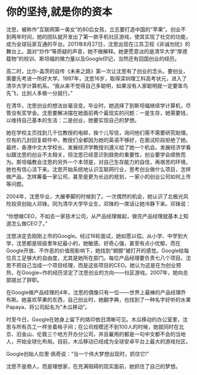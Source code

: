 # 你的坚持,就是你的资本

沈思，被称作“互联网第一美女”的80后女孩，立志要打造中国的“苹果”。创业不到两年时间，她的团队就开发出了第一款手机社区游戏，使其实现了社交的功能，成为全球玩家互通的平台。2011年8月27日，沈思出现在江苏卫视《非诚勿扰》的舞台上。面对“炒作”等质疑的声音，她不做解释。她更愿意淡的是清华大学“厚德载物”的校训、斯坦福的微力量以及Google印记，当然还有回国创业的经历。 

高二时，比尔-盖茨的自传《未来之路》第一次让沈思有了创业的念头。要创业，需要先考进一所好大学。1997年，沈思16岁，取得深圳理工科高考状元，进入了清华大学计算机系。“我从来不觉得自己多聪明，如果没有人家聪明就一定要笨鸟先飞，比别人多做一分就行。” 

在清华，沈思创业的想法丝毫没变。毕业时，她选择了到斯坦福继续学计算机，尽管没有奖学金。沈思要解决摆在她面前两个最现实的问题：一是生存，她需要钱，以维持自己基本的生活：二是创业，她要实现自己的梦想。 

她在学校主页找到几千位教授的电邮，挨个儿写信，询问他们需不需要研究助理。仅有的几封回复邮件中，教授们全都因为她的英语不够好，在面试阶段拒绝了她。最终，香港中文大学校长、发展经济学教授刘遵义给了她一个机会。发展经济学看似跟沈思的创业不太相关，但沈思已经意识到趋势的重要性，创业要学会顺势而为。斯坦福教会沈思的另外一个本领是，对自己生存能力的自信，再艰苦的环境，她也有信心活下来。沈思开始系统地认识互联网行业，思考创业做什么项目，怎样做产品，怎样筹备一家公司，甚至是更为长远的规划，一家小的创业公司如何上市等问题。 

2004年，沈思毕业，大展拳脚的时候到了。一次偶然的机会，她认识了北极光风险投资创始人邓锋。同为清华大学毕业生，邓锋的一席话让她冷静下来。邓锋说： 

“你想做CEO，不如去一家技术公司，从产品经理做起，做完产品经理就基本上知道怎么做CEO了。” 

沈思决定去刚刚上市的Google。经过16轮面试，她如愿以偿。从小学、中学到大学，沈思都是班级里年纪最小的，她敏感、好奇心强，甚至有点小忧郁，而在Google开放、不作恶的价值观影响下，她找到“翅膀”被打开的感觉。Google给每位员工足够大的自由度，尤其是她所在部门。每位产品经理要负责七八个项目。沈思不把自己当成一个项目经理，而是这些项目的CEO。她认为这是在为创业预热，在Googie~作的经历坚定了沈思创业的方向——社区游戏。2007年，她向总部提出了辞职。 

在Google做产品经理的4年，沈思的偶像只有一位——世界上最棒的产品经理乔布斯。她喜欢苹果的东西，自己创业时，她翻字典，也找到了一种名字好听的水果Papaya，将公司起名为“木瓜移动”。 

时至今日，Google在她身上留下的烙印依旧清晰可见。木瓜移动的办公室里，沈思与所有员工一样坐着格子间；在公司规模还不到100人的时候，她就同时在北京、旧金山、伦敦三个地方开办分公司，并且雇用的都是一句中文都不会的当地人，开始全球化布局。目前，木瓜移动已经成为全球安卓平台上最大的游戏社区。 

Google创始人拉里·佩奇说：“当一个伟大梦想出现时，抓住它!” 

沈思不是商人，而是理想家，在充满阻碍的现实面前，她抓住了自己的梦想。